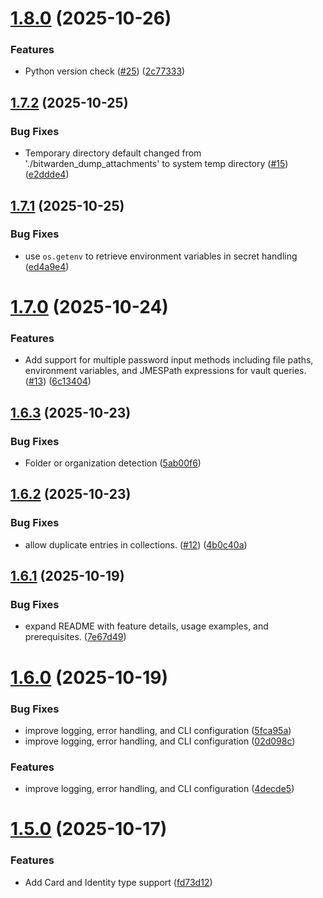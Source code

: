 # [1.8.0](https://github.com/arpanrec/bitwarden-exporter/compare/1.7.2...1.8.0) (2025-10-26)


### Features

* Python version check ([#25](https://github.com/arpanrec/bitwarden-exporter/issues/25)) ([2c77333](https://github.com/arpanrec/bitwarden-exporter/commit/2c7733334f5177141bcc9a128853c990fc0d3b92))

## [1.7.2](https://github.com/arpanrec/bitwarden-exporter/compare/1.7.1...1.7.2) (2025-10-25)


### Bug Fixes

* Temporary directory default changed from './bitwarden_dump_attachments' to system temp directory ([#15](https://github.com/arpanrec/bitwarden-exporter/issues/15)) ([e2ddde4](https://github.com/arpanrec/bitwarden-exporter/commit/e2ddde46be46565791ab889aa4654332feebb643))

## [1.7.1](https://github.com/arpanrec/bitwarden-exporter/compare/1.7.0...1.7.1) (2025-10-25)


### Bug Fixes

* use `os.getenv` to retrieve environment variables in secret handling ([ed4a9e4](https://github.com/arpanrec/bitwarden-exporter/commit/ed4a9e40f449d7ec2476b4e300a4b913b99599d4))

# [1.7.0](https://github.com/arpanrec/bitwarden-exporter/compare/1.6.3...1.7.0) (2025-10-24)


### Features

* Add support for multiple password input methods including file paths, environment variables, and JMESPath expressions for vault queries. ([#13](https://github.com/arpanrec/bitwarden-exporter/issues/13)) ([6c13404](https://github.com/arpanrec/bitwarden-exporter/commit/6c13404c7243b9719aaa339894c538be41044931))

## [1.6.3](https://github.com/arpanrec/bitwarden-exporter/compare/1.6.2...1.6.3) (2025-10-23)


### Bug Fixes

* Folder or organization detection ([5ab00f6](https://github.com/arpanrec/bitwarden-exporter/commit/5ab00f64aa7ff3e93e1234c0df35cf057550d562))

## [1.6.2](https://github.com/arpanrec/bitwarden-exporter/compare/1.6.1...1.6.2) (2025-10-23)


### Bug Fixes

* allow duplicate entries in collections. ([#12](https://github.com/arpanrec/bitwarden-exporter/issues/12)) ([4b0c40a](https://github.com/arpanrec/bitwarden-exporter/commit/4b0c40a48f77b5ef72023216f9a9ba76b71bf128))

## [1.6.1](https://github.com/arpanrec/bitwarden-exporter/compare/1.6.0...1.6.1) (2025-10-19)


### Bug Fixes

* expand README with feature details, usage examples, and prerequisites. ([7e67d49](https://github.com/arpanrec/bitwarden-exporter/commit/7e67d49c98c823656c8cbd5866492eda14337691))

# [1.6.0](https://github.com/arpanrec/bitwarden-exporter/compare/1.5.0...1.6.0) (2025-10-19)


### Bug Fixes

* improve logging, error handling, and CLI configuration ([5fca95a](https://github.com/arpanrec/bitwarden-exporter/commit/5fca95a912f8d30ed49a7b61b75f270a8fbca7f5))
* improve logging, error handling, and CLI configuration ([02d098c](https://github.com/arpanrec/bitwarden-exporter/commit/02d098c59975aabc0739bee637139c7b9c14485c))


### Features

* improve logging, error handling, and CLI configuration ([4decde5](https://github.com/arpanrec/bitwarden-exporter/commit/4decde534f0ff2130cd39d5e5119de600be27751))

# [1.5.0](https://github.com/arpanrec/bitwarden-exporter/compare/1.4.0...1.5.0) (2025-10-17)


### Features

* Add Card and Identity type support ([fd73d12](https://github.com/arpanrec/bitwarden-exporter/commit/fd73d120af364a827960f3656b1692d7794e9277))
